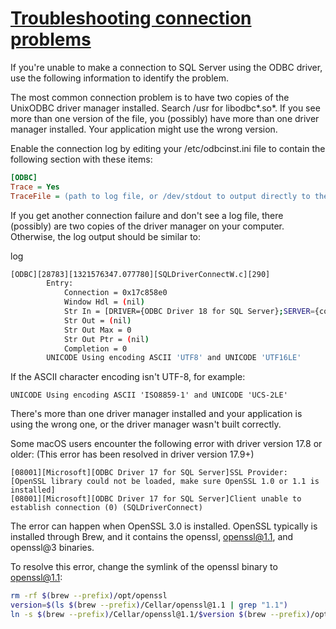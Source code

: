 # **[Troubleshooting connection problems](https://learn.microsoft.com/en-us/sql/connect/odbc/linux-mac/known-issues-in-this-version-of-the-driver?view=sql-server-ver17&source=recommendations#connectivity)**

If you're unable to make a connection to SQL Server using the ODBC driver, use the following information to identify the problem.

The most common connection problem is to have two copies of the UnixODBC driver manager installed. Search /usr for libodbc*.so*. If you see more than one version of the file, you (possibly) have more than one driver manager installed. Your application might use the wrong version.

Enable the connection log by editing your /etc/odbcinst.ini file to contain the following section with these items:

```ini
[ODBC]
Trace = Yes
TraceFile = (path to log file, or /dev/stdout to output directly to the terminal)
```

If you get another connection failure and don't see a log file, there (possibly) are two copies of the driver manager on your computer. Otherwise, the log output should be similar to:

log

```bash
[ODBC][28783][1321576347.077780][SQLDriverConnectW.c][290]
        Entry:
            Connection = 0x17c858e0
            Window Hdl = (nil)
            Str In = [DRIVER={ODBC Driver 18 for SQL Server};SERVER={contoso.com};Trusted_Connection={YES};WSID={mydb.contoso.com};AP...][length = 139 (SQL_NTS)]
            Str Out = (nil)
            Str Out Max = 0
            Str Out Ptr = (nil)
            Completion = 0
        UNICODE Using encoding ASCII 'UTF8' and UNICODE 'UTF16LE'
```

If the ASCII character encoding isn't UTF-8, for example:

`UNICODE Using encoding ASCII 'ISO8859-1' and UNICODE 'UCS-2LE'`

There's more than one driver manager installed and your application is using the wrong one, or the driver manager wasn't built correctly.

Some macOS users encounter the following error with driver version 17.8 or older:
(This error has been resolved in driver version 17.9+)

```
[08001][Microsoft][ODBC Driver 17 for SQL Server]SSL Provider: [OpenSSL library could not be loaded, make sure OpenSSL 1.0 or 1.1 is installed]
[08001][Microsoft][ODBC Driver 17 for SQL Server]Client unable to establish connection (0) (SQLDriverConnect)
```

The error can happen when OpenSSL 3.0 is installed. OpenSSL typically is installed through Brew, and it contains the openssl, openssl@1.1, and openssl@3 binaries.

To resolve this error, change the symlink of the openssl binary to openssl@1.1:

```bash
rm -rf $(brew --prefix)/opt/openssl
version=$(ls $(brew --prefix)/Cellar/openssl@1.1 | grep "1.1")
ln -s $(brew --prefix)/Cellar/openssl@1.1/$version $(brew --prefix)/opt/openssl
```
